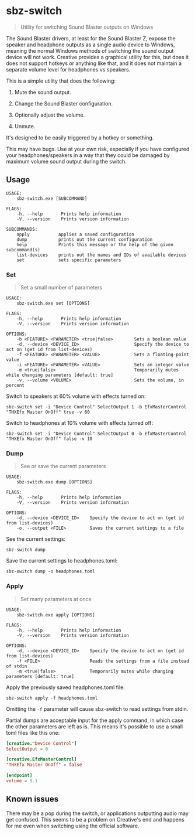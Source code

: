 # sbz-switch

> Utility for switching Sound Blaster outputs on Windows

The Sound Blaster drivers, at least for the Sound Blaster Z, expose the speaker and headphone outputs as a single audio device to Windows, meaning the normal Windows methods of switching the sound output device will not work. Creative provides a graphical utility for this, but does it does not support hotkeys or anything like that, and it does not maintain a separate volume level for headphones vs speakers.

This is a simple utility that does the following:

1. Mute the sound output.

2. Change the Sound Blaster configuration.

3. Optionally adjust the volume.

4. Unmute.

It's designed to be easily triggered by a hotkey or something.

This may have bugs. Use at your own risk, especially if you have configured your headphones/speakers in a way that they could be damaged by maximum volume sound output during the switch.

## Usage

```
USAGE:
    sbz-switch.exe [SUBCOMMAND]

FLAGS:
    -h, --help       Prints help information
    -V, --version    Prints version information

SUBCOMMANDS:
    apply           applies a saved configuration
    dump            prints out the current configuration
    help            Prints this message or the help of the given subcommand(s)
    list-devices    prints out the names and IDs of available devices
    set             sets specific parameters
```

### Set

> Set a small number of parameters

```
USAGE:
    sbz-switch.exe set [OPTIONS]

FLAGS:
    -h, --help       Prints help information
    -V, --version    Prints version information

OPTIONS:
    -b <FEATURE> <PARAMETER> <true|false>        Sets a boolean value
    -d, --device <DEVICE_ID>                     Specify the device to act on (get id from list-devices)
    -f <FEATURE> <PARAMETER> <VALUE>             Sets a floating-point value
    -i <FEATURE> <PARAMETER> <VALUE>             Sets an integer value
    -m <true|false>                              Temporarily mutes while changing parameters [default: true]
    -v, --volume <VOLUME>                        Sets the volume, in percent
```

Switch to speakers at 60% volume with effects turned on:

    sbz-switch set -i "Device Control" SelectOutput 1 -b EfxMasterControl "THXEfx Master OnOff" true -v 60

Switch to headphones at 10% volume with effects turned off:

    sbz-switch set -i "Device Control" SelectOutput 0 -b EfxMasterControl "THXEfx Master OnOff" false -v 10

### Dump

> See or save the current parameters

```
USAGE:
    sbz-switch.exe dump [OPTIONS]

FLAGS:
    -h, --help       Prints help information
    -V, --version    Prints version information

OPTIONS:
    -d, --device <DEVICE_ID>    Specify the device to act on (get id from list-devices)
    -o, --output <FILE>         Saves the current settings to a file
```

See the current settings:

    sbz-switch dump

Save the current settings to headphones.toml:

    sbz-switch dump -o headphones.toml

### Apply

> Set many parameters at once

```
USAGE:
    sbz-switch.exe apply [OPTIONS]

FLAGS:
    -h, --help       Prints help information
    -V, --version    Prints version information

OPTIONS:
    -d, --device <DEVICE_ID>    Specify the device to act on (get id from list-devices)
    -f <FILE>                   Reads the settings from a file instead of stdin
    -m <true|false>             Temporarily mutes while changing parameters [default: true]
```

Apply the previously saved headphones.toml file:

    sbz-switch apply -f headphones.toml

Omitting the `-f` parameter will cause sbz-switch to read settings from stdin.

Partial dumps are acceptable input for the apply command, in which case the other parameters are left as is. This means it's possible to use a small toml files like this one:

```toml
[creative."Device Control"]
SelectOutput = 0

[creative.EfxMasterControl]
"THXEfx Master OnOff" = false

[endpoint]
volume = 0.1
```

## Known issues

There may be a pop during the switch, or applications outputting audio may get confused. This seems to be a problem on Creative's end and happens for me even when switching using the official software.
